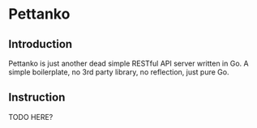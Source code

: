 # Pettanko

## Introduction
Pettanko is just another dead simple RESTful API server written in Go. A simple boilerplate, no 3rd party library, no reflection, just pure Go.

## Instruction
TODO HERE?